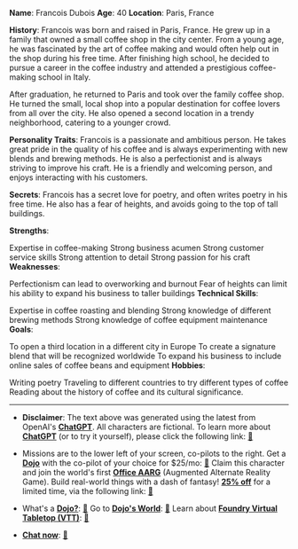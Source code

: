 **Name**: Francois Dubois
**Age**: 40
**Location**: Paris, France

**History**:
Francois was born and raised in Paris, France. He grew up in a family that owned a small coffee shop in the city center. From a young age, he was fascinated by the art of coffee making and would often help out in the shop during his free time. After finishing high school, he decided to pursue a career in the coffee industry and attended a prestigious coffee-making school in Italy.

After graduation, he returned to Paris and took over the family coffee shop. He turned the small, local shop into a popular destination for coffee lovers from all over the city. He also opened a second location in a trendy neighborhood, catering to a younger crowd.

**Personality Traits**:
Francois is a passionate and ambitious person. He takes great pride in the quality of his coffee and is always experimenting with new blends and brewing methods. He is also a perfectionist and is always striving to improve his craft. He is a friendly and welcoming person, and enjoys interacting with his customers.

**Secrets**:
Francois has a secret love for poetry, and often writes poetry in his free time. He also has a fear of heights, and avoids going to the top of tall buildings.

**Strengths**:

Expertise in coffee-making
Strong business acumen
Strong customer service skills
Strong attention to detail
Strong passion for his craft
**Weaknesses**:

Perfectionism can lead to overworking and burnout
Fear of heights can limit his ability to expand his business to taller buildings
**Technical Skills**:

Expertise in coffee roasting and blending
Strong knowledge of different brewing methods
Strong knowledge of coffee equipment maintenance
**Goals**:

To open a third location in a different city in Europe
To create a signature blend that will be recognized worldwide
To expand his business to include online sales of coffee beans and equipment
**Hobbies**:

Writing poetry
Traveling to different countries to try different types of coffee
Reading about the history of coffee and its cultural significance.
 

---
* **Disclaimer**: The text above was generated using the latest from OpenAI's [**ChatGPT**](https://openai.com/blog/chatgpt/).  All characters are fictional.  To learn more about [**ChatGPT**](https://openai.com/blog/chatgpt/) (or to try it yourself), please click the following link: [:closed_book:](https://openai.com/blog/chatgpt/)

* Missions are to the lower left of your screen, co-pilots to the right. Get a [**Dojo**](https://workmates.live/marketplace) with the co-pilot of your choice for $25/mo: [:green_book:](https://workmates.live/marketplace) Claim this character and join the world's first [**Office AARG**](https://dojos.world) (Augmented Alternate Reality Game). Build real-world things with a dash of fantasy! [**25% off**](https://blog.workmates.live/deal-on-a-dojo) for a limited time, via the following link: [:green_book:](https://blog.workmates.live/deal-on-a-dojo) 

* What's a [**Dojo?**](https://workdojos.com): [:blue_book:](https://workdojos.com)  Go to [**Dojo's World**](https://dojos.world): [:blue_book:](https://dojos.world)  Learn about [**Foundry Virtual Tabletop (VTT)**](https://foundryvtt.com): [:closed_book:](https://foundryvtt.com/)

* [**Chat now**](https://chat.workmates.live/channel/support): [:ledger:](https://chat.workmates.live/channel/support)